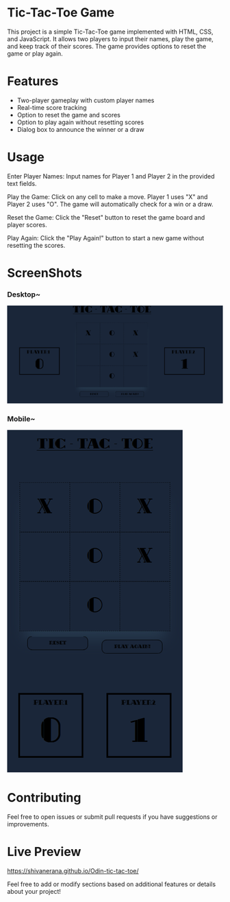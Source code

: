 # Tic-Tac-Toe Game

This project is a simple Tic-Tac-Toe game implemented with HTML, CSS, and JavaScript. It allows two players to input their names, play the game, and keep track of their scores. The game provides options to reset the game or play again.

# Features

+ Two-player gameplay with custom player names
+ Real-time score tracking
+ Option to reset the game and scores
+ Option to play again without resetting scores
+ Dialog box to announce the winner or a draw

# Usage

Enter Player Names:
    Input names for Player 1 and Player 2 in the provided text fields.

Play the Game:
    Click on any cell to make a move. Player 1 uses "X" and Player 2 uses "O".
    The game will automatically check for a win or a draw.

Reset the Game:
    Click the "Reset" button to reset the game board and player scores.

Play Again:
    Click the "Play Again!" button to start a new game without resetting the scores.

# ScreenShots


### Desktop~
![Tic-Tac-Toe Game](Screenshot/one.png)


### Mobile~
![Tic-Tac-Toe Game](Screenshot/two.png)


# Contributing

Feel free to open issues or submit pull requests if you have suggestions or improvements.

# Live Preview

https://shivanerana.github.io/Odin-tic-tac-toe/

Feel free to add or modify sections based on additional features or details about your project!